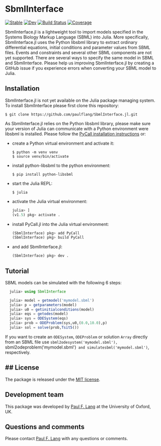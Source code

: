 # SbmlInterface

[![Stable](https://img.shields.io/badge/docs-stable-blue.svg)](https://paulflang.github.io/SbmlInterface.jl/stable)
[![Dev](https://img.shields.io/badge/docs-dev-blue.svg)](https://paulflang.github.io/SbmlInterface.jl/dev)
[![Build Status](https://github.com/paulflang/SbmlInterface.jl/workflows/CI/badge.svg)](https://github.com/paulflang/SbmlInterface.jl/actions)
[![Coverage](https://codecov.io/gh/paulflang/SbmlInterface.jl/branch/master/graph/badge.svg)](https://codecov.io/gh/paulflang/SbmlInterface.jl)

SbmlInterface.jl is a lightweight tool to import models specified in the Systems Biology Markup Language (SBML) into Julia. More specifically, SbmlInterface.jl uses the Python libsbml library to extract ordinary differential equations, initial conditions and parameter values from SBML files. Events and constraints and several other SBML components are not yet supported. There are several ways to specify the same model in SBML and SbmlInterface. Please help us improving SbmlInterface.jl by creating a GitHub issue if you experience errors when converting your SBML model to Julia.

## Installation
SbmlInterface.jl is not yet available on the Julia package managing system. To install SbmlInterface please first clone this repository:
  ```
  $ git clone https://github.com/paulflang/SbmlInterface.jl.git
  ```
As SbmlInterface.jl relies on the Python libsbml library, please make sure your version of Julia can communicate with a Python environment were libsbml is installed. Please follow the [PyCall installation instructions](https://github.com/JuliaPy/PyCall.jl) or:
* create a Python virtual environment and activate it:
  ```
  $ python -m venv venv
  $ source venv/bin/activate
  ```
* install python-libsbml to the python environment:
  ```
  $ pip install python-libsbml
  ```
* start the Julia REPL:
  ```
  $ julia
  ```
* activate the Julia virtual environment:
  ```julia
  julia> ]
  (v1.5) pkg> activate .
  ```
* install PyCall.jl into the Julia virtual environment:
  ```julia
  (SbmlInterface) pkg> add PyCall
  (SbmlInterface) pkg> build PyCall
  ```
* and add SbmlInterface.jl:
  ```julia
  (SbmlInterface) pkg> dev .
  ```

## Tutorial
SBML models can be simulated with the following 6 steps:
  ```julia
    julia> using SbmlInterface

    julia> model = getmodel('mymodel.sbml')
    julia> p = getparameters(model)
    julia> u0 = getinitialconditions(model)
    julia> eqs = getodes(model)
    julia> sys = ODESystem(eqs)
    julia> prob = ODEProblem(sys,u0,(0.0,10.0),p)
    julia> sol = solve(prob,Tsit5())
  ```
If you want to create an `ODESystem`, `ODEProblem` or solution `Array` directly from an SBML file use `sbml2odesystem('mymodel.sbml'), `sbml2odeproblem('mymodel.sbml')` and simulatesbml('mymodel.sbml')`, respectively.


## ## License
The package is released under the [MIT license](https://github.com/paulflang/SbmlInterface.jl/blob/main/LICENSE).


## Development team
This package was developed by [Paul F. Lang](https://www.linkedin.com/in/paul-lang-7b54a81a3/) at the University of Oxford, UK.


## Questions and comments
Please contact [Paul F. Lang](mailto:paul.lang@wolfson.ox.ac.uk) with any questions or comments.